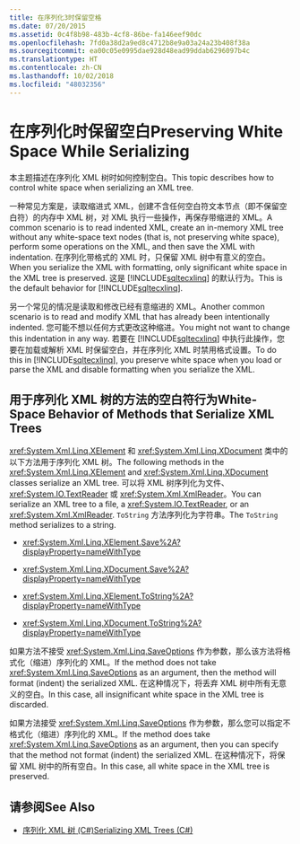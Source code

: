 ```yaml
---
title: 在序列化3时保留空格
ms.date: 07/20/2015
ms.assetid: 0c4f8b98-483b-4cf8-86be-fa146eef90dc
ms.openlocfilehash: 7fd0a38d2a9ed8c4712b8e9a03a24a23b408f38a
ms.sourcegitcommit: ea00c05e0995dae928d48ead99ddab6296097b4c
ms.translationtype: HT
ms.contentlocale: zh-CN
ms.lasthandoff: 10/02/2018
ms.locfileid: "48032356"
---
```

# <a name="preserving-white-space-while-serializing"></a><span data-ttu-id="7e497-102">在序列化时保留空白</span><span class="sxs-lookup"><span data-stu-id="7e497-102">Preserving White Space While Serializing</span></span>
<span data-ttu-id="7e497-103">本主题描述在序列化 XML 树时如何控制空白。</span><span class="sxs-lookup"><span data-stu-id="7e497-103">This topic describes how to control white space when serializing an XML tree.</span></span>  
  
 <span data-ttu-id="7e497-104">一种常见方案是，读取缩进式 XML，创建不含任何空白符文本节点（即不保留空白符）的内存中 XML 树，对 XML 执行一些操作，再保存带缩进的 XML。</span><span class="sxs-lookup"><span data-stu-id="7e497-104">A common scenario is to read indented XML, create an in-memory XML tree without any white-space text nodes (that is, not preserving white space), perform some operations on the XML, and then save the XML with indentation.</span></span> <span data-ttu-id="7e497-105">在序列化带格式的 XML 时，只保留 XML 树中有意义的空白。</span><span class="sxs-lookup"><span data-stu-id="7e497-105">When you serialize the XML with formatting, only significant white space in the XML tree is preserved.</span></span> <span data-ttu-id="7e497-106">这是 [!INCLUDE[sqltecxlinq](~/includes/sqltecxlinq-md.md)] 的默认行为。</span><span class="sxs-lookup"><span data-stu-id="7e497-106">This is the default behavior for [!INCLUDE[sqltecxlinq](~/includes/sqltecxlinq-md.md)].</span></span>  
  
 <span data-ttu-id="7e497-107">另一个常见的情况是读取和修改已经有意缩进的 XML。</span><span class="sxs-lookup"><span data-stu-id="7e497-107">Another common scenario is to read and modify XML that has already been intentionally indented.</span></span> <span data-ttu-id="7e497-108">您可能不想以任何方式更改这种缩进。</span><span class="sxs-lookup"><span data-stu-id="7e497-108">You might not want to change this indentation in any way.</span></span> <span data-ttu-id="7e497-109">若要在 [!INCLUDE[sqltecxlinq](~/includes/sqltecxlinq-md.md)] 中执行此操作，您要在加载或解析 XML 时保留空白，并在序列化 XML 时禁用格式设置。</span><span class="sxs-lookup"><span data-stu-id="7e497-109">To do this in [!INCLUDE[sqltecxlinq](~/includes/sqltecxlinq-md.md)], you preserve white space when you load or parse the XML and disable formatting when you serialize the XML.</span></span>  
  
## <a name="white-space-behavior-of-methods-that-serialize-xml-trees"></a><span data-ttu-id="7e497-110">用于序列化 XML 树的方法的空白符行为</span><span class="sxs-lookup"><span data-stu-id="7e497-110">White-Space Behavior of Methods that Serialize XML Trees</span></span>  
 <span data-ttu-id="7e497-111"><xref:System.Xml.Linq.XElement> 和 <xref:System.Xml.Linq.XDocument> 类中的以下方法用于序列化 XML 树。</span><span class="sxs-lookup"><span data-stu-id="7e497-111">The following methods in the <xref:System.Xml.Linq.XElement> and <xref:System.Xml.Linq.XDocument> classes serialize an XML tree.</span></span> <span data-ttu-id="7e497-112">可以将 XML 树序列化为文件、<xref:System.IO.TextReader> 或 <xref:System.Xml.XmlReader>。</span><span class="sxs-lookup"><span data-stu-id="7e497-112">You can serialize an XML tree to a file, a <xref:System.IO.TextReader>, or an <xref:System.Xml.XmlReader>.</span></span> <span data-ttu-id="7e497-113">`ToString` 方法序列化为字符串。</span><span class="sxs-lookup"><span data-stu-id="7e497-113">The `ToString` method serializes to a string.</span></span>  
  
-   <xref:System.Xml.Linq.XElement.Save%2A?displayProperty=nameWithType>  
  
-   <xref:System.Xml.Linq.XDocument.Save%2A?displayProperty=nameWithType>  
  
-   <xref:System.Xml.Linq.XElement.ToString%2A?displayProperty=nameWithType>  
  
-   <xref:System.Xml.Linq.XDocument.ToString%2A?displayProperty=nameWithType>  
  
 <span data-ttu-id="7e497-114">如果方法不接受 <xref:System.Xml.Linq.SaveOptions> 作为参数，那么该方法将格式化（缩进）序列化的 XML。</span><span class="sxs-lookup"><span data-stu-id="7e497-114">If the method does not take <xref:System.Xml.Linq.SaveOptions> as an argument, then the method will format (indent) the serialized XML.</span></span> <span data-ttu-id="7e497-115">在这种情况下，将丢弃 XML 树中所有无意义的空白。</span><span class="sxs-lookup"><span data-stu-id="7e497-115">In this case, all insignificant white space in the XML tree is discarded.</span></span>  
  
 <span data-ttu-id="7e497-116">如果方法接受 <xref:System.Xml.Linq.SaveOptions> 作为参数，那么您可以指定不格式化（缩进）序列化的 XML。</span><span class="sxs-lookup"><span data-stu-id="7e497-116">If the method does take <xref:System.Xml.Linq.SaveOptions> as an argument, then you can specify that the method not format (indent) the serialized XML.</span></span> <span data-ttu-id="7e497-117">在这种情况下，将保留 XML 树中的所有空白。</span><span class="sxs-lookup"><span data-stu-id="7e497-117">In this case, all white space in the XML tree is preserved.</span></span>  
  
## <a name="see-also"></a><span data-ttu-id="7e497-118">请参阅</span><span class="sxs-lookup"><span data-stu-id="7e497-118">See Also</span></span>

- [<span data-ttu-id="7e497-119">序列化 XML 树 (C#)</span><span class="sxs-lookup"><span data-stu-id="7e497-119">Serializing XML Trees (C#)</span></span>](../../../../csharp/programming-guide/concepts/linq/serializing-xml-trees.md)

